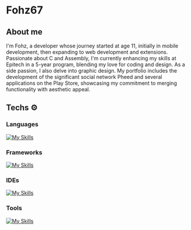 # Fohz67

## About me

I'm Fohz, a developer whose journey started at age 11, initially in mobile development, then expanding to web development and extensions. Passionate about C and Assembly, I'm currently enhancing my skills at Epitech in a 5-year program, blending my love for coding and design. As a side passion, I also delve into graphic design. My portfolio includes the development of the significant social network Pheed and several applications on the Play Store, showcasing my commitment to merging functionality with aesthetic appeal.

## Techs ⚙️

### Languages

[![My Skills](https://skillicons.dev/icons?i=html,css,js,ts,sass,less,java,kotlin,cpp,php,haskell,py&perline=4)](https://skillicons.dev)

### Frameworks

[![My Skills](https://skillicons.dev/icons?i=vue,angular,p5js,discordjs,jquery,symfony&perline=4)](https://skillicons.dev)

### IDEs

[![My Skills](https://skillicons.dev/icons?i=androidstudio,idea,clion,webstorm,phpstorm,pycharm,vscode,eclipse&perline=4)](https://skillicons.dev)


### Tools

[![My Skills](https://skillicons.dev/icons?i=maven,gradle,materialui,webpack,bun,nodejs,mysql,firebase,gcp,github,gitlab,git,githubactions,&perline=4)](https://skillicons.dev)
